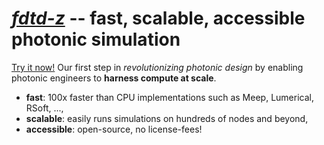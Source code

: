 # [*fdtd-z*](github.com/spinsphotonics/fdtdz) -- fast, scalable, accessible photonic simulation
[Try it now!](github.com/spinsphotonics/fdtdz)
Our first step in *revolutionizing photonic design* by enabling photonic engineers to **harness compute at scale**.

* **fast**: 100x faster than CPU implementations such as Meep, Lumerical, RSoft, ..., 
* **scalable**: easily runs simulations on hundreds of nodes and beyond,
* **accessible**: open-source, no license-fees!
